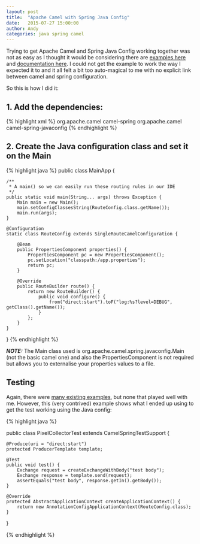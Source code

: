 ```yaml
---
layout: post
title:  "Apache Camel with Spring Java Config"
date:   2015-07-27 15:00:00
author: Andy
categories: java spring camel
---
```


Trying to get Apache Camel and Spring Java Config working together was not as easy as I thought it would be
considering there are [examples here](https://github.com/apache/camel/tree/master/examples/camel-example-spring-javaconfig)
and [documentation here](http://camel.apache.org/spring-java-config-example.html). I could not get the example
to work the way I expected it to and it all felt a bit too auto-magical to me with no explicit link between camel
and spring configuration.

So this is how I did it:

## 1. Add the dependencies:

{% highlight xml %}
<dependency>
    <groupId>org.apache.camel</groupId>
    <artifactId>camel-spring</artifactId>
</dependency>
<dependency>
    <groupId>org.apache.camel</groupId>
    <artifactId>camel-spring-javaconfig</artifactId>
</dependency>
{% endhighlight %}

## 2. Create the Java configuration class and set it on the Main

{% highlight java %}
public class MainApp {

    /**
     * A main() so we can easily run these routing rules in our IDE
     */
    public static void main(String... args) throws Exception {
        Main main = new Main();
        main.setConfigClassesString(RouteConfig.class.getName());
        main.run(args);
    }

    @Configuration
    static class RouteConfig extends SingleRouteCamelConfiguration {

        @Bean
        public PropertiesComponent properties() {
            PropertiesComponent pc = new PropertiesComponent();
            pc.setLocation("classpath:/app.properties");
            return pc;
        }

        @Override
        public RouteBuilder route() {
            return new RouteBuilder() {
                public void configure() {
                    from("direct:start").toF("log:%s?level=DEBUG", getClass().getName());
                }
            };
        }
    }
}
{% endhighlight %}

***NOTE:*** The Main class used is org.apache.camel.spring.javaconfig.Main (not the basic camel one) and also the
PropertiesComponent is not required but allows you to externalise your properties values to a file.

## Testing

Again, there were [many existing examples](https://camel.apache.org/spring-testing.html), but none that played well with 
me. 
However, this (very contrived) example shows what I ended up using to get the test working using the Java config:

{% highlight java %}

public class PixelCollectorTest extends CamelSpringTestSupport {

    @Produce(uri = "direct:start")
    protected ProducerTemplate template;

    @Test
    public void test() {
        Exchange request = createExchangeWithBody("test body");
        Exchange response = template.send(request);
        assertEquals("test body", response.getIn().getBody());
    }

    @Override
    protected AbstractApplicationContext createApplicationContext() {
        return new AnnotationConfigApplicationContext(RouteConfig.class);
    }
}

{% endhighlight %}
